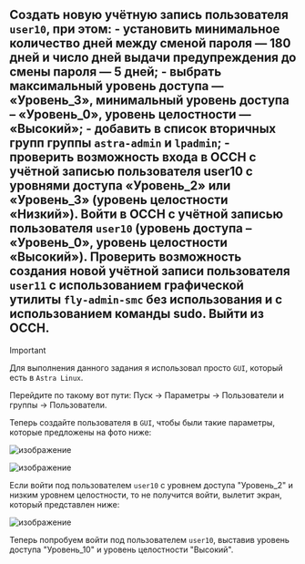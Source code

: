 ## Создать новую учётную запись пользователя `user10`, при этом: - установить минимальное количество дней между сменой пароля — 180 дней и число дней выдачи предупреждения до смены пароля — 5 дней; - выбрать максимальный уровень доступа — «Уровень_3», минимальный уровень доступа – «Уровень_0», уровень целостности — «Высокий»; - добавить в список вторичных групп группы `astra-admin` и `lpadmin`; - проверить возможность входа в ОССН с учётной записью пользователя user10 с уровнями доступа «Уровень_2» или «Уровень_3» (уровень целостности «Низкий»). Войти в ОССН с учётной записью пользователя `user10` (уровень доступа – «Уровень_0», уровень целостности «Высокий»). Проверить возможность создания новой учётной записи пользователя `user11` с использованием графической утилиты `fly-admin-smc` без использования и с использованием команды sudo. Выйти из ОССН.

> [!IMPORTANT]
> Для выполнения данного задания я использовал просто `GUI`, который есть в `Astra Linux`. 

Перейдите по такому вот пути: Пуск -> Параметры -> Пользователи и группы -> Пользователи. 

Теперь создайте пользователя в `GUI`, чтобы были такие параметры, которые предложены на фото ниже:

![изображение](https://github.com/user-attachments/assets/ecdebfea-363a-4106-9e9e-c5f061a16086)

![изображение](https://github.com/user-attachments/assets/1066ec20-bade-4d15-bd01-9eef8b8bc26f)

Если войти под пользователем `user10` с уровнем доступа "Уровень_2" и низким уровнем целостности, то не получится войти, вылетит экран, который представлен ниже: 

![изображение](https://github.com/user-attachments/assets/b47a5a62-b17e-4118-9831-b133e6331743)

Теперь попробуем войти под пользователем `user10`, выставив уровень доступа "Уровень_10" и уровень целостности "Высокий". 
